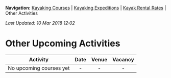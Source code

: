 **Navigation:** [Kayaking Courses](index) &#124; [Kayaking Expeditions](expedition) &#124; [Kayak Rental Rates](rental) &#124; Other Activities

_Last Updated: 10 Mar 2018 12:02_
# Other Upcoming Activities

Activity | Date | Venue | Vacancy
:---:|:---:|:---:|:---:
No upcoming courses yet|-|-|-


